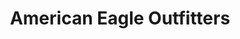 ---
title: "American Eagle Outfitters"
url: /saint-peters/american-eagle-outfitters/
shop: Kleidung
---